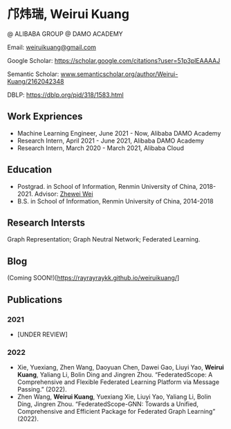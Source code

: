 # 邝炜瑞, Weirui Kuang

@ ALIBABA GROUP @ DAMO ACADEMY

Email: weiruikuang@gmail.com

Google Scholar: https://scholar.google.com/citations?user=51p3plEAAAAJ

Semantic Scholar: www.semanticscholar.org/author/Weirui-Kuang/2162042348

DBLP: https://dblp.org/pid/318/1583.html



## Work Expriences

* Machine Learning Engineer, June 2021 - Now, Alibaba DAMO Academy
* Research Intern, April 2021 - June 2021, Alibaba DAMO Academy
* Research Intern, March 2020 - March 2021, Alibaba Cloud

## Education

* Postgrad. in School of Information, Renmin University of China, 2018-2021. Advisor: [Zhewei Wei](http://weizhewei.com/)
* B.S. in School of Information, Renmin University of China, 2014-2018

## Research Intersts 

Graph Representation; Graph Neutral Network; Federated Learning.

## Blog

(Coming SOON!)[https://rayrayraykk.github.io/weiruikuang/]

## Publications

### 2021

* [UNDER REVIEW]

### 2022

* Xie, Yuexiang, Zhen Wang, Daoyuan Chen, Dawei Gao, Liuyi Yao, **Weirui Kuang**, Yaliang Li, Bolin Ding and Jingren Zhou. “FederatedScope: A Comprehensive and Flexible Federated Learning Platform via Message Passing.” (2022).
* Zhen Wang, **Weirui Kuang**, Yuexiang Xie, Liuyi Yao, Yaliang Li, Bolin Ding, Jingren Zhou. “FederatedScope-GNN: Towards a Unified, Comprehensive and Efficient Package for Federated Graph Learning” (2022).
